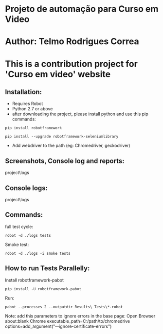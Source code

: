 # Projeto de automação para Curso em Video 
 
# Author: Telmo Rodrigues Correa

# This is a contribution project for 'Curso em video' website 

## Installation:
- Requires Robot
- Python 2.7 or above
- after downloading the project, please install python and use this pip commands: 

```shell
pip install robotframework
```

```shell
pip install --upgrade robotframework-seleniumlibrary
```

- Add webdriver to the path (eg: Chromedriver, geckodriver)

## Screenshots, Console log and reports:
project\logs

## Console logs:
project\logs

## Commands:
full test cycle: 
```shell
robot -d ./logs tests
```


Smoke test: 
```shell
robot -d ./logs -i smoke tests
```

## How to run Tests Parallelly:
Install robotframework-pabot  

```shell
pip install -U robotframework-pabot 
```

Run: 
```shell
pabot --processes 2 --outputdir Results\ Tests\*.robot
```

Note: add this parameters to ignore errors in the base page:
Open Browser        about:blank   Chrome         executable_path=C:/path/to/chromedrive     options=add_argument("--ignore-certificate-errors")
